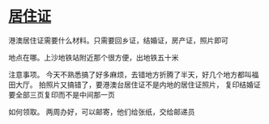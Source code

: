 # [居住证](https://github.com/cutepig123/gitblog/issues/35)

港澳居住证需要什么材料。只需要回乡证，结婚证，房产证，照片即可

地点在哪。上沙地铁站附近那个很方便，出地铁五十米

注意事项。
今天不熟悉搞了好多麻烦，去错地方折腾了半天，好几个地方都叫福田大厅。
拍照片又搞错了，要港澳台居住证不是内地的居住证照片，
复印结婚证要全部三页复印而不是中间那一页

如何领取。
两周办好，可以邮寄，他们给张纸，交给邮递员